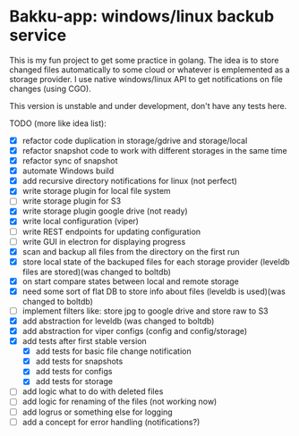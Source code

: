 # Bakku-app: windows/linux backub service

This is my fun project to get some practice in golang. The idea is to store changed files automatically to some cloud or whatever is emplemented as a storage provider. I use native windows/linux API to get notifications on file changes (using CGO).

This version is unstable and under development, don't have any tests here.

TODO (more like idea list):
- [x] refactor code duplication in storage/gdrive and storage/local
- [x] refactor snapshot code to work with different storages in the same time
- [x] refactor sync of snapshot
- [x] automate Windows build
- [x] add recursive directory notifications for linux (not perfect)
- [x] write storage plugin for local file system
- [ ] write storage plugin for S3
- [x] write storage plugin google drive (not ready)
- [x] write local configuration (viper)
- [ ] write REST endpoints for updating configuration
- [ ] write GUI in electron for displaying progress
- [x] scan and backup all files from the directory on the first run
- [x] store local state of the backuped files for each storage provider (leveldb files are stored)(was changed to boltdb)
- [x] on start compare states between local and remote storage
- [x] need some sort of flat DB to store info about files (leveldb is used)(was changed to boltdb)
- [ ] implement filters like: store jpg to google drive and store raw to S3
- [x] add abstraction for leveldb (was changed to boltdb)
- [x] add abstraction for viper configs (config and config/storage)
- [x] add tests after first stable version
    - [x] add tests for basic file change notification
    - [x] add tests for snapshots
    - [x] add tests for configs
    - [x] add tests for storage
- [ ] add logic what to do with deleted files
- [ ] add logic for renaming of the files (not working now)
- [ ] add logrus or something else for logging
- [ ] add a concept for error handling (notifications?)
